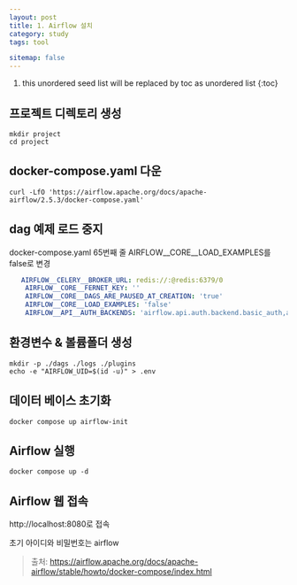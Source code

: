 ```yaml
---
layout: post
title: 1. Airflow 설치
category: study
tags: tool

sitemap: false
---
```

1. this unordered seed list will be replaced by toc as unordered list
{:toc}

## 프로젝트 디렉토리 생성
```
mkdir project
cd project
```
## docker-compose.yaml 다운
```
curl -LfO 'https://airflow.apache.org/docs/apache-airflow/2.5.3/docker-compose.yaml'
```
## dag 예제 로드 중지
docker-compose.yaml 65번째 줄
AIRFLOW__CORE__LOAD_EXAMPLES를 false로 변경
```yaml
   AIRFLOW__CELERY__BROKER_URL: redis://:@redis:6379/0
    AIRFLOW__CORE__FERNET_KEY: ''
    AIRFLOW__CORE__DAGS_ARE_PAUSED_AT_CREATION: 'true'
    AIRFLOW__CORE__LOAD_EXAMPLES: 'false'
    AIRFLOW__API__AUTH_BACKENDS: 'airflow.api.auth.backend.basic_auth,airflow.api.auth.backend.session'
```
## 환경변수 & 볼륨폴더 생성
```
mkdir -p ./dags ./logs ./plugins
echo -e "AIRFLOW_UID=$(id -u)" > .env
```
## 데이터 베이스 초기화
```
docker compose up airflow-init
```
## Airflow 실행
```
docker compose up -d
```
## Airflow 웹 접속
http://localhost:8080로 접속

초기 아이디와 비밀번호는 airflow


> 출처: <https://airflow.apache.org/docs/apache-airflow/stable/howto/docker-compose/index.html>